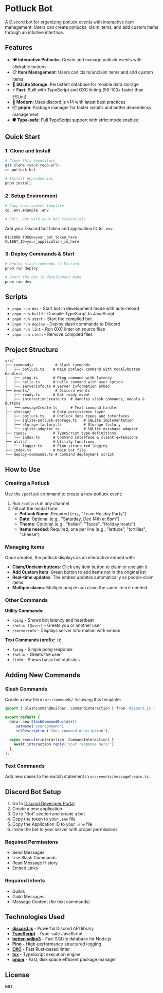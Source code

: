 # Potluck Bot

A Discord bot for organizing potluck events with interactive item management. Users can create potlucks, claim items, and add custom items through an intuitive interface.

## Features

- 🍽️ **Interactive Potlucks**: Create and manage potluck events with clickable buttons
- 📋 **Item Management**: Users can claim/unclaim items and add custom items
- 💾 **SQLite Storage**: Persistent database for reliable data storage
- ⚡ **Fast**: Built with TypeScript and OXC linting (50-100x faster than ESLint)
- 🎯 **Modern**: Uses discord.js v14 with latest best practices
- 📦 **pnpm**: Package manager for faster installs and better dependency management
- 🛡️ **Type-safe**: Full TypeScript support with strict mode enabled

## Quick Start

### 1. Clone and Install

```bash
# Clone this repository
git clone <your-repo-url>
cd potluck-bot

# Install dependencies
pnpm install
```

### 2. Setup Environment

```bash
# Copy environment template
cp .env.example .env

# Edit .env with your bot credentials
```

Add your Discord bot token and application ID to `.env`:

```env
DISCORD_TOKEN=your_bot_token_here
CLIENT_ID=your_application_id_here
```

### 3. Deploy Commands & Start

```bash
# Deploy slash commands to Discord
pnpm run deploy

# Start the bot in development mode
pnpm run dev
```

## Scripts

- `pnpm run dev` - Start bot in development mode with auto-reload
- `pnpm run build` - Compile TypeScript to JavaScript
- `pnpm run start` - Start the compiled bot
- `pnpm run deploy` - Deploy slash commands to Discord
- `pnpm run lint` - Run OXC linter on source files
- `pnpm run clean` - Remove compiled files

## Project Structure

```
src/
├── commands/          # Slash commands
│   ├── potluck.ts    # Main potluck command with modal/button handlers
│   ├── ping.ts       # Ping command with latency
│   ├── hello.ts      # Hello command with user option
│   └── serverinfo.ts # Server information embed
├── events/            # Discord events
│   ├── ready.ts      # Bot ready event
│   ├── interactionCreate.ts  # Handles slash commands, modals & buttons
│   └── messageCreate.ts      # Text command handler
├── storage/          # Data persistence layer
│   ├── potluck.ts    # Potluck data types and interfaces
│   ├── sqlite-potluck-storage.ts   # SQLite implementation
│   ├── storage-factory.ts          # Storage factory
│   └── sqlite-adapter.ts           # SQLite database adapter
├── types/            # TypeScript type definitions
│   └── index.ts      # Command interface & client extensions
├── utils/            # Utility functions
│   └── logger.ts     # Pino structured logging
├── index.ts          # Main bot file
└── deploy-commands.ts # Command deployment script
```

## How to Use

### Creating a Potluck

Use the `/potluck` command to create a new potluck event:

1. Run `/potluck` in any channel
2. Fill out the modal form:
   - **Potluck Name**: Required (e.g., "Team Holiday Party")
   - **Date**: Optional (e.g., "Saturday, Dec 14th at 6pm")
   - **Theme**: Optional (e.g., "Italian", "Tacos", "Holiday treats")
   - **Items needed**: Required, one per line (e.g., "lettuce", "tortillas", "cheese")

### Managing Items

Once created, the potluck displays as an interactive embed with:
- **Claim/Unclaim buttons**: Click any item button to claim or unclaim it
- **Add Custom Item**: Green button to add items not in the original list
- **Real-time updates**: The embed updates automatically as people claim items
- **Multiple claims**: Multiple people can claim the same item if needed

### Other Commands

**Utility Commands:**
- `/ping` - Shows bot latency and heartbeat
- `/hello [@user]` - Greets you or another user
- `/serverinfo` - Displays server information with embed

**Text Commands (prefix: `!`):**
- `!ping` - Simple pong response
- `!hello` - Greets the user
- `!info` - Shows basic bot statistics

## Adding New Commands

### Slash Commands

Create a new file in `src/commands/` following this template:

```typescript
import { SlashCommandBuilder, CommandInteraction } from 'discord.js';

export default {
  data: new SlashCommandBuilder()
    .setName('yourcommand')
    .setDescription('Your command description'),
  
  async execute(interaction: CommandInteraction) {
    await interaction.reply('Your response here!');
  },
};
```

### Text Commands

Add new cases to the switch statement in `src/events/messageCreate.ts`.

## Discord Bot Setup

1. Go to [Discord Developer Portal](https://discord.com/developers/applications)
2. Create a new application
3. Go to "Bot" section and create a bot
4. Copy the token to your `.env` file
5. Copy the Application ID to your `.env` file
6. Invite the bot to your server with proper permissions

### Required Permissions
- Send Messages
- Use Slash Commands
- Read Message History
- Embed Links

### Required Intents
- Guilds
- Guild Messages
- Message Content (for text commands)

## Technologies Used

- **[discord.js](https://discord.js.org/)** - Powerful Discord API library
- **[TypeScript](https://www.typescriptlang.org/)** - Type-safe JavaScript
- **[better-sqlite3](https://github.com/WiseLibs/better-sqlite3)** - Fast SQLite database for Node.js
- **[Pino](https://getpino.io/)** - High-performance structured logging
- **[OXC](https://oxc.rs/)** - Fast Rust-based linter
- **[tsx](https://github.com/esbuild-kit/tsx)** - TypeScript execution engine
- **[pnpm](https://pnpm.io/)** - Fast, disk space efficient package manager

## License

MIT
